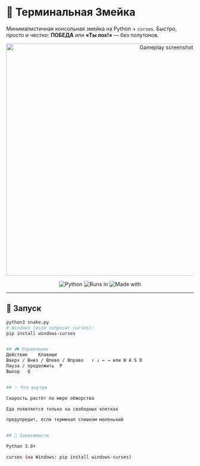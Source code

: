 # 🐍 Терминальная Змейка

Минималистичная консольная змейка на Python + `curses`. Быстро, просто и честно: **ПОБЕДА** или **«Ты лох!»** — без полутонов.

<p align="center">
  <img width="845" height="624" alt="Gameplay screenshot"
       src="https://github.com/user-attachments/assets/71c55f09-b76b-4b58-8326-c12fc5435e5c" />
</p>

<p align="center">
  <img alt="Python" src="https://img.shields.io/badge/Python-3.8%2B-blue">
  <img alt="Runs in" src="https://img.shields.io/badge/Runs%20in-Terminal-informational">
  <img alt="Made with" src="https://img.shields.io/badge/Made%20with-curses-9cf">
</p>

---

## 🚀 Запуск

```bash
python3 snake.py
# Windows (если попросит curses):
pip install windows-curses


## 🎮 Управление
Действие	Клавиши
Вверх / Вниз / Влево / Вправо	↑ ↓ ← → или W A S D
Пауза / продолжить	P
Выход	Q


## ✨ Что внутри

Скорость растёт по мере обжорства

Еда появляется только на свободных клетках

предупредит, если терминал слишком маленький


## 🧩 Зависимости

Python 3.8+

curses (на Windows: pip install windows-curses)
